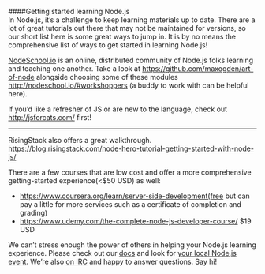 ####Getting started learning Node.js  
In Node.js, it’s a challenge to keep learning materials up to date. There are a lot of great tutorials out there that may not be maintained for versions, so our short list here is some great ways to jump in. It is by no means the comprehensive list of ways to get started in learning Node.js!

[NodeSchool.io](nodeschool.io) is an online, distributed community of Node.js folks learning and teaching one another. Take a look at https://github.com/maxogden/art-of-node alongside choosing some of these modules http://nodeschool.io/#workshoppers (a buddy to work with can be helpful here).   
  
If you’d like a refresher of JS or are new to the language, check out http://jsforcats.com/ first!

--------------------

RisingStack also offers a great walkthrough. https://blog.risingstack.com/node-hero-tutorial-getting-started-with-node-js/

There are a few courses that are low cost and offer a more comprehensive getting-started experience(<$50 USD) as well:
- https://www.coursera.org/learn/server-side-development(free but can pay a little for more services such as a certificate of completion and grading)
- https://www.udemy.com/the-complete-node-js-developer-course/ $19 USD 

We can’t stress enough the power of others in helping your Node.js learning experience. Please check out our [docs](https://nodejs.org/en/docs/) and look for [your local Node.js event](https://nodejs.org/en/get-involved/events/). We’re also [on IRC](http://webchat.freenode.net/?channels=node.js) and happy to answer questions. Say hi!

